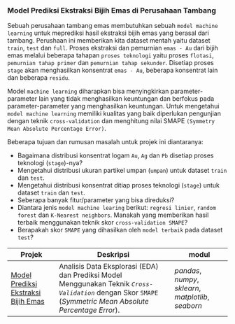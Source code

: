 ### Model Prediksi Ekstraksi Bijih Emas di Perusahaan Tambang

Sebuah perusahaan tambang emas membutuhkan sebuah `model machine learning` untuk meprediksi hasil ekstraksi bijih emas yang berasal dari tambang. Perushaan ini memberikan kita dataset mentah yaitu dataset `train`, `test` dan `full`. Proses ekstraksi dan pemurnian `emas - Au` dari bijih emas melalui beberapa tahapan `proses teknologi` yaitu proses `flotasi`, `pemurnian tahap primer` dan `pemurnian tahap sekunder`. Disetiap proses `stage` akan menghasilkan konsentrat `emas - Au`, beberapa konsentrat lain dan beberapa `residu`.

Model `machine learning` diharapkan bisa menyingkirkan parameter-parameter lain yang tidak menghasilkan keuntungan dan berfokus pada parameter-parameter yang menghasilkan keuntungan. Untuk mengetahui `model machine learning` memiliki kualitas yang baik diperlukan pengunjian dengan teknik `cross-validation` dan menghitung nilai SMAPE `(Symmetry Mean Absolute Percentage Error)`.

Beberapa tujuan dan rumusan masalah untuk projek ini diantaranya:
- Bagaimana distribusi konsentrat logam `Au`, `Ag` dan `Pb` disetiap proses teknologi (`stage`)-nya?
- Mengetahui distribusi ukuran partikel umpan (`umpan`) untuk dataset `train` dan `test`.
- Mengetahui distribusi konsentrat ditiap proses teknologi (`stage`) untuk dataset `train` dan `test`.
- Seberapa banyak fitur/parameter yang bisa direduksi?
- Diantara jenis `model machine learing` berikut: `regresi linier`, `random forest` dan `K-Nearest neighbors`. Manakah yang memberikan hasil terbaik menggunakan teknik skor `cross-validation SMAPE`?
- Berapakah skor `SMAPE` yang dihasilkan oleh `model terbaik` pada dataset `test`?

| Projek | Deskripsi | modul |
| ------- | ------- | ------- |
| [Model Prediksi Ekstraksi Bijih Emas](https://github.com/fuadraharjo/PracticumProjects-IndonesianLanguage/blob/a9aa7e248b601d741b90082a38aaa85087533cfd/Projek-8%20-%20Model%20prediksi%20ekstraksi%20bijih%20emas/Model%20prediksi%20ekstraksi%20bijih%20emas.ipynb) | Analisis Data Eksplorasi (EDA) dan Prediksi Model Menggunakan Teknik *`Cross-Validation`* dengan Skor `SMAPE` (*Symmetric Mean Absolute Percentage Error*). | *pandas*, *numpy*, *sklearn*, *matplotlib*, *seaborn* |